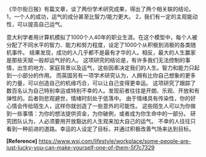 《华尔街日报》有篇文章，谈了两份学术研究成果，得出了两个相关联的结论。
1，一个人的成功，运气的成分甚至比智力/能力更大。
2，我们有一定的主观能动性，可以提高自己运气。

意大利学者用计算机模拟了1000个人40年的职业生涯。在这个模型中，每个人被分配了不同水平的智力、能力和努力程度，设定了1000个从积极到消极的各类随机事件。
结果发现，成功的人几乎都不是最有才华的人。相反，最大的人生赢家是那些天赋一般却运气好的人。
这项研究的结论是，有许多我们无法控制的事情，出生的地方、家庭背景以及运气，这些因素决定我们的人生。智力和能力只起到一小部分的作用。
而英国另有一项学术研究认为，人拥有比你自己想象的更多的力量，可以创造自己的机缘巧合，可以让自己变得更幸运。
这项研究了跟踪了数百名认为自己特别幸运或特别不幸的人。发现前者往往是开朗、乐观、开放和有弹性的。后者则悲观避世，情绪时刻处于低落中。
由于情绪具有传染性，你的好心情会传给陌生人，这样你就创造了一些意外的可能性。
这些陌生人可以为你做到一些事情：为你的想法提供资金，为你破例，或者成为你生命中的一部分。
研究团队认为，人必须要用开放豁达的人生观来加大自己的运气。
不幸的人往往只看到一种前进的道路。幸运的人设定了目标，并通过积极改善气场来达到目标。


**[Reference]**
https://www.wsj.com/lifestyle/workplace/some-people-are-just-lucky-you-can-make-yourself-one-of-them-5f7c7329